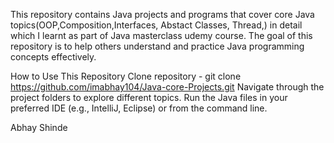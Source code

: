 This repository contains Java projects and programs that cover core Java topics(OOP,Composition,Interfaces, Abstact Classes, Thread,) in detail which I learnt as part of Java masterclass udemy course.
The goal of this repository is to help others understand and practice Java programming concepts effectively.

How to Use This Repository
Clone repository - git clone https://github.com/imabhay104/Java-core-Projects.git
Navigate through the project folders to explore different topics.
Run the Java files in your preferred IDE (e.g., IntelliJ, Eclipse) or from the command line.

Abhay Shinde
